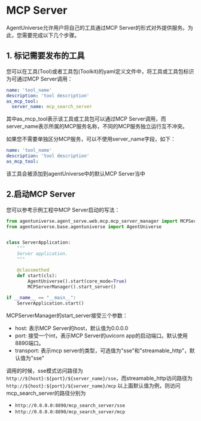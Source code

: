 # MCP Server

AgentUniverse允许用户将自己的工具通过MCP Server的形式对外提供服务。为此，您需要完成以下几个步骤。

## 1. 标记需要发布的工具
您可以在工具(Tool)或者工具包(Toolkit)的yaml定义文件中，将工具或工具包标识为可通过MCP Server调用：

```yaml
name: 'tool_name'
description: 'tool description'
as_mcp_tool:
  server_name: mcp_search_server
```
其中as_mcp_tool表示该工具或工具包可以通过MCP Server调用，而server_name表示所属的MCP服务名称，不同的MCP服务独立运行互不冲突。

如果您不需要单独区分MCP服务，可以不使用server_name字段，如下：
```yaml
name: 'tool_name'
description: 'tool description'
as_mcp_tool:
```
该工具会被添加到agentUniverse中的默认MCP Server当中

## 2.启动MCP Server
您可以参考示例工程中MCP Server启动的写法：
```python
from agentuniverse.agent_serve.web.mcp.mcp_server_manager import MCPServerManager
from agentuniverse.base.agentuniverse import AgentUniverse


class ServerApplication:
    """
    Server application.
    """

    @classmethod
    def start(cls):
        AgentUniverse().start(core_mode=True)
        MCPServerManager().start_server()
        
if __name__ == "__main__":
    ServerApplication.start()
```
MCPServerManager的start_server接受三个参数：
- host: 表示MCP Server的host，默认值为0.0.0.0
- port: 接受一个int，表示MCP Server的uvicorn app的启动端口。默认使用8890端口。
- transport: 表示mcp server的类型，可选值为"sse"和"streamable_http"，默认值为"sse"

调用的时候，sse模式访问路径为`http://${host}:${port}/${server_name}/sse`，而streamable_http访问路径为`http://${host}:${port}/${server_name}/mcp`
以上面默认值为例，则访问mcp_search_server的路径分别为
- `http://0.0.0.0:8890/mcp_search_server/sse`
- `http://0.0.0.0:8890/mcp_search_server/mcp`